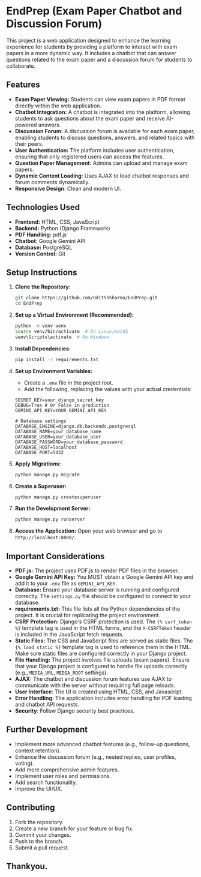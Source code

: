 # EndPrep (Exam Paper Chatbot and Discussion Forum)

This project is a web application designed to enhance the learning experience for students by providing a platform to interact with exam papers in a more dynamic way. It includes a chatbot that can answer questions related to the exam paper and a discussion forum for students to collaborate.

## Features

* **Exam Paper Viewing:** Students can view exam papers in PDF format directly within the web application.
* **Chatbot Integration:** A chatbot is integrated into the platform, allowing students to ask questions about the exam paper and receive AI-powered answers.
* **Discussion Forum:** A discussion forum is available for each exam paper, enabling students to discuss questions, answers, and related topics with their peers.
* **User Authentication:** The platform includes user authentication, ensuring that only registered users can access the features.
* **Question Paper Management:** Admins can upload and manage exam papers.
* **Dynamic Content Loading**: Uses AJAX to load chatbot responses and forum comments dynamically.
* **Responsive Design**: Clean and modern UI.

## Technologies Used

* **Frontend:** HTML, CSS, JavaScript
* **Backend:** Python (Django Framework)
* **PDF Handling:** pdf.js
* **Chatbot:** Google Gemini API
* **Database:** PostgreSQL
* **Version Control:** Git

## Setup Instructions

1.  **Clone the Repository:**

    ```bash
    git clone https://github.com/Udit55Sharma/EndPrep.git
    cd EndPrep
    ```

2.  **Set up a Virtual Environment (Recommended):**

    ```bash
    python -m venv venv
    source venv/bin/activate  # On Linux/macOS
    venv\Scripts\activate  # On Windows
    ```

3.  **Install Dependencies:**

    ```bash
    pip install -r requirements.txt
    ```

4.  **Set up Environment Variables:**
    * Create a `.env` file in the project root.
    * Add the following, replacing the values with your actual credentials:
    ```
    SECRET_KEY=your_django_secret_key
    DEBUG=True # Or False in production
    GEMINI_API_KEY=YOUR_GEMINI_API_KEY
    
    # Database settings
    DATABASE_ENGINE=django.db.backends.postgresql
    DATABASE_NAME=your_database_name
    DATABASE_USER=your_database_user
    DATABASE_PASSWORD=your_database_password
    DATABASE_HOST=localhost
    DATABASE_PORT=5432
    ```
    
5.  **Apply Migrations:**

    ```bash
    python manage.py migrate
    ```

6.  **Create a Superuser:**

    ```bash
    python manage.py createsuperuser
    ```

7.  **Run the Development Server:**

    ```bash
    python manage.py runserver
    ```

8.  **Access the Application:**
    Open your web browser and go to `http://localhost:8000/`.

##   Important Considerations

* **PDF.js:** The project uses PDF.js to render PDF files in the browser.
* **Google Gemini API Key:** You MUST obtain a Google Gemini API key and add it to your `.env` file as `GEMINI_API_KEY`.
* **Database:** Ensure your database server is running and configured correctly. The  `settings.py`  file should be configured to connect to your database.
* **requirements.txt:** This file lists all the Python dependencies of the project.  It is crucial for replicating the project environment.
* **CSRF Protection:** Django's CSRF protection is used.  The  `{% csrf_token %}`  template tag is used in the HTML forms, and the  `X-CSRFToken`  header is included in the JavaScript fetch requests.
* **Static Files:** The CSS and JavaScript files are served as static files.  The `{% load static %}` template tag is used to reference them in the HTML.  Make sure static files are configured correctly in your Django project.
* **File Handling:** The project involves file uploads (exam papers).  Ensure that your Django project is configured to handle file uploads correctly (e.g., `MEDIA_URL`, `MEDIA_ROOT` settings).
* **AJAX:** The chatbot and discussion forum features use AJAX to communicate with the server without requiring full page reloads.
* **User Interface**: The UI is created using HTML, CSS, and Javascript.
* **Error Handling**:  The application includes error handling for PDF loading and chatbot API requests.
*	**Security**:  Follow Django security best practices.

##  Further Development

* Implement more advanced chatbot features (e.g., follow-up questions, context retention).
* Enhance the discussion forum (e.g., nested replies, user profiles, voting).
* Add more comprehensive admin features.
* Implement user roles and permissions.
* Add search functionality.
* Improve the UI/UX.

##  Contributing

1.  Fork the repository.
2.  Create a new branch for your feature or bug fix.
3.  Commit your changes.
4.  Push to the branch.
5.  Submit a pull request.

## Thankyou.
